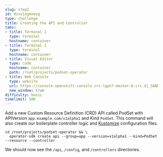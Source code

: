 ```yaml
---
slug: step2
id: dzsv1ngmnmyg
type: challenge
title: Creating the API and Controller
tabs:
- title: Terminal 1
  type: terminal
  hostname: container
- title: Terminal 2
  type: terminal
  hostname: container
- title: Visual Editor
  type: code
  hostname: container
  path: /root/projects/podset-operator
- title: Web Console
  type: website
  url: https://console-openshift-console.crc-lgph7-master-0.crc.${_SANDBOX_ID}.instruqt.io
  new_window: true
difficulty: basic
timelimit: 500
---
```

Add a new Custom Resource Definition (CRD) API called PodSet with APIVersion `app.example.com/v1alpha1` and Kind `PodSet`. This command will also create our boilerplate controller logic and [Kustomize](https://kustomize.io) configuration files.

```
cd /root/projects/podset-operator && \
  operator-sdk create api --group=app --version=v1alpha1 --kind=PodSet --resource --controller
```

We should now see the `/api`, `/config`, and `/controllers` directories.
